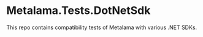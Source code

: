 # Metalama.Tests.DotNetSdk

This repo contains compatibility tests of Metalama with various .NET SDKs.